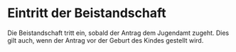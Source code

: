 # Eintritt der Beistandschaft

Die Beistandschaft tritt ein, sobald der Antrag dem Jugendamt zugeht. Dies gilt auch, wenn der Antrag vor der Geburt des Kindes gestellt wird. 

